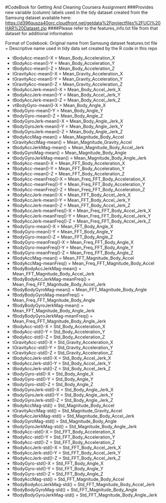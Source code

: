 #CodeBook for Getting And Cleaning Coursera Assignment
###Provides new variable (column) labels used in the tidy dataset created from the Samsung dataset available here: https://d396qusza40orc.cloudfront.net/getdata%2Fprojectfiles%2FUCI%20HAR%20Dataset.zip
####Please refer to the features_info.txt file from that dataset for additional information

Format of Codebook: Original name from Samsung dataset features.txt file = 	Descriptive name used in tidy data set created by the R code in this repo
* tBodyAcc-mean()-X	=	Mean_Body_Acceleration_X
* tBodyAcc-mean()-Y	=	Mean_Body_Acceleration_Y
* tBodyAcc-mean()-Z	=	Mean_Body_Acceleration_Z
* tGravityAcc-mean()-X	=	Mean_Gravity_Acceleration_X
* tGravityAcc-mean()-Y	=	Mean_Gravity_Acceleration_Y
* tGravityAcc-mean()-Z	=	Mean_Gravity_Acceleration_Z
* tBodyAccJerk-mean()-X	=	Mean_Body_Accel_Jerk_X
* tBodyAccJerk-mean()-Y	=	Mean_Body_Accel_Jerk_Y
* tBodyAccJerk-mean()-Z	=	Mean_Body_Accel_Jerk_Z
* vtBodyGyro-mean()-X	=	Mean_Body_Angle_X
* tBodyGyro-mean()-Y	=	Mean_Body_Angle_Y
* tBodyGyro-mean()-Z	=	Mean_Body_Angle_Z
* tBodyGyroJerk-mean()-X	=	Mean_Body_Angle_Jerk_X
* tBodyGyroJerk-mean()-Y	=	Mean_Body_Angle_Jerk_Y
* tBodyGyroJerk-mean()-Z	=	Mean_Body_Angle_Jerk_Z
* tBodyAccMag-mean()	=	Mean_Magnitude_Body_Accel
* tGravityAccMag-mean()	=	Mean_Magnitude_Gravity_Accel
* tBodyAccJerkMag-mean()	=	Mean_Magnitude_Body_Accel_Jerk
* tBodyGyroMag-mean()	=	Mean_Magnitude_Body_Angle
* tBodyGyroJerkMag-mean()	=	Mean_Magnitude_Body_Angle_Jerk
* fBodyAcc-mean()-X	=	Mean_FFT_Body_Acceleration_X
* fBodyAcc-mean()-Y	=	Mean_FFT_Body_Acceleration_Y
* fBodyAcc-mean()-Z	=	Mean_FFT_Body_Acceleration_Z
* fBodyAcc-meanFreq()-X	=	Mean_Freq_FFT_Body_Acceleration_X
* fBodyAcc-meanFreq()-Y	=	Mean_Freq_FFT_Body_Acceleration_Y
* fBodyAcc-meanFreq()-Z	=	Mean_Freq_FFT_Body_Acceleration_Z
* fBodyAccJerk-mean()-X	=	Mean_FFT_Body_Accel_Jerk_X
* fBodyAccJerk-mean()-Y	=	Mean_FFT_Body_Accel_Jerk_Y
* fBodyAccJerk-mean()-Z	=	Mean_FFT_Body_Accel_Jerk_Z
* fBodyAccJerk-meanFreq()-X	=	Mean_Freq_FFT_Body_Accel_Jerk_X
* fBodyAccJerk-meanFreq()-Y	=	Mean_Freq_FFT_Body_Accel_Jerk_Y
* fBodyAccJerk-meanFreq()-Z	=	Mean_Freq_FFT_Body_Accel_Jerk_Z
* fBodyGyro-mean()-X	=	Mean_FFT_Body_Angle_X
* fBodyGyro-mean()-Y	=	Mean_FFT_Body_Angle_Y
* fBodyGyro-mean()-Z	=	Mean_FFT_Body_Angle_Z
* fBodyGyro-meanFreq()-X	=	Mean_Freq_FFT_Body_Angle_X
* fBodyGyro-meanFreq()-Y	=	Mean_Freq_FFT_Body_Angle_Y
* fBodyGyro-meanFreq()-Z	=	Mean_Freq_FFT_Body_Angle_Z
* fBodyAccMag-mean()	=	Mean_FFT_Magnitude_Body_Accel
* fBodyAccMag-meanFreq()	=	Mean_Freq_FFT_Magnitude_Body_Accel
* fBodyBodyAccJerkMag-mean()	=	Mean_FFT_Magnitude_Body_Accel_Jerk
* fBodyBodyAccJerkMag-meanFreq()	=	Mean_Freq_FFT_Magnitude_Body_Accel_Jerk
* fBodyBodyGyroMag-mean()	=	Mean_FFT_Magnitude_Body_Angle
* fBodyBodyGyroMag-meanFreq()	=	Mean_Freq_FFT_Magnitude_Body_Angle
* fBodyBodyGyroJerkMag-mean()	=	Mean_FFT_Magnitude_Body_Angle_Jerk
* fBodyBodyGyroJerkMag-meanFreq()	=	Mean_Freq_FFT_Magnitude_Body_Angle_Jerk
* tBodyAcc-std()-X	=	Std_Body_Acceleration_X
* tBodyAcc-std()-Y	=	Std_Body_Acceleration_Y
* tBodyAcc-std()-Z	=	Std_Body_Acceleration_Z
* tGravityAcc-std()-X	=	Std_Gravity_Acceleration_X
* tGravityAcc-std()-Y	=	Std_Gravity_Acceleration_Y
* tGravityAcc-std()-Z	=	Std_Gravity_Acceleration_Z
* tBodyAccJerk-std()-X	=	Std_Body_Accel_Jerk_X
* tBodyAccJerk-std()-Y	=	Std_Body_Accel_Jerk_Y
* tBodyAccJerk-std()-Z	=	Std_Body_Accel_Jerk_Z
* tBodyGyro-std()-X	=	Std_Body_Angle_X
* tBodyGyro-std()-Y	=	Std_Body_Angle_Y
* tBodyGyro-std()-Z	=	Std_Body_Angle_Z
* tBodyGyroJerk-std()-X	=	Std_Body_Angle_Jerk_X
* tBodyGyroJerk-std()-Y	=	Std_Body_Angle_Jerk_Y
* tBodyGyroJerk-std()-Z	=	Std_Body_Angle_Jerk_Z
* tBodyAccMag-std()	=	Std_Magnitude_Body_Accel
* tGravityAccMag-std()	=	Std_Magnitude_Gravity_Accel
* tBodyAccJerkMag-std()	=	Std_Magnitude_Body_Accel_Jerk
* tBodyGyroMag-std()	=	Std_Magnitude_Body_Angle
* tBodyGyroJerkMag-std()	=	Std_Magnitude_Body_Angle_Jerk
* fBodyAcc-std()-X	=	Std_FFT_Body_Acceleration_X
* fBodyAcc-std()-Y	=	Std_FFT_Body_Acceleration_Y
* fBodyAcc-std()-Z	=	Std_FFT_Body_Acceleration_Z
* fBodyAccJerk-std()-X	=	Std_FFT_Body_Accel_Jerk_X
* fBodyAccJerk-std()-Y	=	Std_FFT_Body_Accel_Jerk_Y
* fBodyAccJerk-std()-Z	=	Std_FFT_Body_Accel_Jerk_Z
* fBodyGyro-std()-X	=	Std_FFT_Body_Angle_X
* fBodyGyro-std()-Y	=	Std_FFT_Body_Angle_Y
* fBodyGyro-std()-Z	=	Std_FFT_Body_Angle_Z
* fBodyAccMag-std()	=	Std_FFT_Magnitude_Body_Accel
* fBodyBodyAccJerkMag-std()	=	Std_FFT_Magnitude_Body_Accel_Jerk
* fBodyBodyGyroMag-std()	=	Std_FFT_Magnitude_Body_Angle
* fBodyBodyGyroJerkMag-std()	=	Std_FFT_Magnitude_Body_Angle_Jerk
